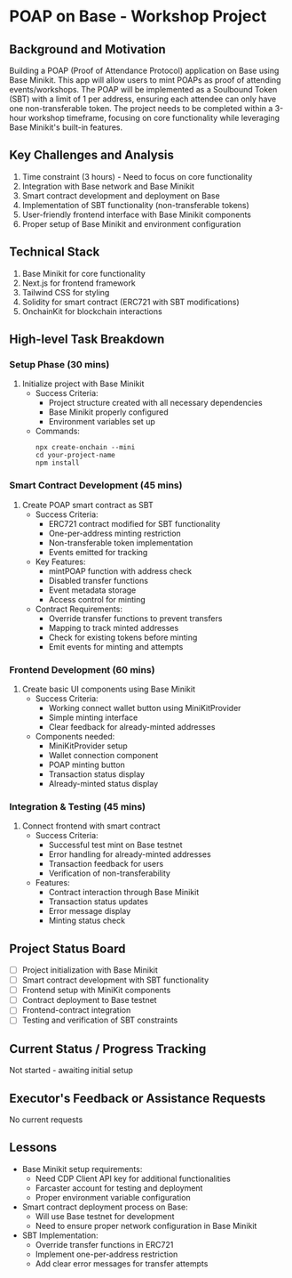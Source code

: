 # POAP on Base - Workshop Project

## Background and Motivation
Building a POAP (Proof of Attendance Protocol) application on Base using Base Minikit. This app will allow users to mint POAPs as proof of attending events/workshops. The POAP will be implemented as a Soulbound Token (SBT) with a limit of 1 per address, ensuring each attendee can only have one non-transferable token. The project needs to be completed within a 3-hour workshop timeframe, focusing on core functionality while leveraging Base Minikit's built-in features.

## Key Challenges and Analysis
1. Time constraint (3 hours) - Need to focus on core functionality
2. Integration with Base network and Base Minikit
3. Smart contract development and deployment on Base
4. Implementation of SBT functionality (non-transferable tokens)
5. User-friendly frontend interface with Base Minikit components
6. Proper setup of Base Minikit and environment configuration

## Technical Stack
1. Base Minikit for core functionality
2. Next.js for frontend framework
3. Tailwind CSS for styling
4. Solidity for smart contract (ERC721 with SBT modifications)
5. OnchainKit for blockchain interactions

## High-level Task Breakdown

### Setup Phase (30 mins)
1. Initialize project with Base Minikit
   - Success Criteria: 
     - Project structure created with all necessary dependencies
     - Base Minikit properly configured
     - Environment variables set up
   - Commands:
     ```
     npx create-onchain --mini
     cd your-project-name
     npm install
     ```

### Smart Contract Development (45 mins)
1. Create POAP smart contract as SBT
   - Success Criteria:
     - ERC721 contract modified for SBT functionality
     - One-per-address minting restriction
     - Non-transferable token implementation
     - Events emitted for tracking
   - Key Features:
     - mintPOAP function with address check
     - Disabled transfer functions
     - Event metadata storage
     - Access control for minting
   - Contract Requirements:
     - Override transfer functions to prevent transfers
     - Mapping to track minted addresses
     - Check for existing tokens before minting
     - Emit events for minting and attempts

### Frontend Development (60 mins)
1. Create basic UI components using Base Minikit
   - Success Criteria:
     - Working connect wallet button using MiniKitProvider
     - Simple minting interface
     - Clear feedback for already-minted addresses
   - Components needed:
     - MiniKitProvider setup
     - Wallet connection component
     - POAP minting button
     - Transaction status display
     - Already-minted status display

### Integration & Testing (45 mins)
1. Connect frontend with smart contract
   - Success Criteria:
     - Successful test mint on Base testnet
     - Error handling for already-minted addresses
     - Transaction feedback for users
     - Verification of non-transferability
   - Features:
     - Contract interaction through Base Minikit
     - Transaction status updates
     - Error message display
     - Minting status check

## Project Status Board
- [ ] Project initialization with Base Minikit
- [ ] Smart contract development with SBT functionality
- [ ] Frontend setup with MiniKit components
- [ ] Contract deployment to Base testnet
- [ ] Frontend-contract integration
- [ ] Testing and verification of SBT constraints

## Current Status / Progress Tracking
Not started - awaiting initial setup

## Executor's Feedback or Assistance Requests
No current requests

## Lessons
- Base Minikit setup requirements:
  - Need CDP Client API key for additional functionalities
  - Farcaster account for testing and deployment
  - Proper environment variable configuration
- Smart contract deployment process on Base:
  - Will use Base testnet for development
  - Need to ensure proper network configuration in Base Minikit
- SBT Implementation:
  - Override transfer functions in ERC721
  - Implement one-per-address restriction
  - Add clear error messages for transfer attempts 